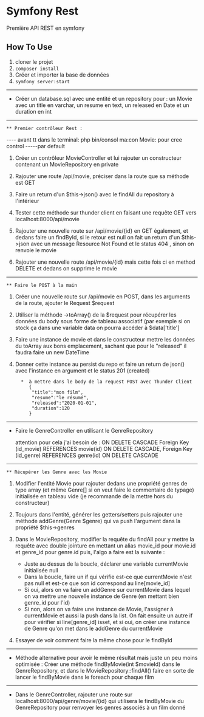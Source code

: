 # Symfony Rest 
Première API REST en symfony

## How To Use
1. cloner le projet
2. `composer install`
3. Créer et importer la base de données
4. `symfony server:start`

_______________________
*  Créer un database.sql avec une entité et un repository pour : un Movie avec un title en varchar, un resume en text, un released en Date et un duration en int

_______________________
    ** Premier contrôleur Rest :
 ---- avant tt dans le terminal:
 php bin/consol ma:con Movie: pour cree control
 -----par default
1. Créer un contrôleur MovieController et lui rajouter un constructeur contenant un MovieRepository en private
	
2. Rajouter une route /api/movie, préciser dans la route que sa méthode est GET
	
3. Faire un return d'un $this->json() avec le findAll du repository à l'intérieur
	
4. Tester cette méthode sur thunder client en faisant une requête GET vers localhost:8000/api/movie
	
5. Rajouter une nouvelle route sur /api/movie/{id} en GET également, et dedans faire un findById, si le retour est null on fait un return d'un $this->json avec un message Resource Not Found et le status 404  , sinon on renvoie le movie
	
6. Rajouter une nouvelle route /api/movie/{id} mais cette fois ci en method DELETE et dedans on supprime le movie

______________________
 
    ** Faire le POST à la main
	
1. Créer une nouvelle route sur /api/movie en POST, dans les arguments de la route, ajouter le Request $request
	
2. Utiliser la méthode ->toArray() de la $request pour récupérer les données du body sous forme de tableau associatif (par exemple si on stock ça dans une variable data on pourra accéder à $data['title']
	
3. Faire une instance de movie et dans le constructeur mettre les données du toArray aux bons emplacement, sachant que pour le "released" il faudra faire un new DateTime
	
4. Donner cette instance au persist du repo et faire un return de json() avec l'instance en argument et le status 201 (created)


         *  à mettre dans le body de la request POST avec Thunder Client
            {
             "title":"mon film",
             "resume":"le résumé",
             "released":"2020-01-01",
             "duration":120
            } 
__________________________

* Faire le GenreController en utilisant le GenreRepository

     attention pour cela j'ai besoin de : ON DELETE CASCADE
     Foreign Key (id_movie) REFERENCES movie(id) ON DELETE CASCADE,
     Foreign Key (id_genre) REFERENCES genre(id) ON DELETE CASCADE
__________________________

    ** Récupérer les Genre avec les Movie

1. Modifier l'entité Movie pour rajouter dedans une propriété genres de type array (et même Genre[] si on veut faire le commentaire de typage) initialisée en tableau vide (je recommande de la mettre hors du constructeur)
	
2. Toujours dans l'entité, générer les getters/setters puis rajouter une méthode addGenre(Genre $genre) qui va push l'argument dans la propriété $this->genres
	
3. Dans le MovieRepository, modifier la requête du findAll pour y mettre la requête avec double jointure en mettant un alias movie_id pour movie.id et genre_id pour genre.id puis, l'algo a faire est la suivante :
	* Juste au dessus de la boucle, déclarer une variable currentMovie initialisée null
	* Dans la boucle, faire un if qui vérifie est-ce que currentMovie n'est pas null et est-ce que son id correspond au line[movie_id]
	* Si oui, alors on va faire un addGenre sur currentMovie dans lequel on va mettre une nouvelle instance de Genre (en mettant bien genre_id pour l'id)
	* Si non, alors on va faire une instance de Movie, l'assigner à currentMovie et aussi la push dans la list. On fait ensuite un autre if pour vérifier si line[genre_id] isset, et si oui, on créer une instance de Genre qu'on met dans le addGenre du currentMovie
	
4. Essayer de voir comment faire la même chose pour le findById

 _______________________
 * Méthode alternative pour avoir le même résultat mais juste un peu moins optimisée : Créer une méthode findByMovie(int $movieId) dans le GenreRepository, et dans le MovieRepository::findAll() faire en sorte de lancer le findByMovie dans le foreach pour chaque film

 ________________________
 * Dans le GenreController, rajouter une route sur localhost:8000/api/genre/movie/{id} qui utilisera le findByMovie du GenreRepository pour renvoyer les genres associés à un film donné

 